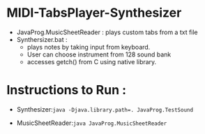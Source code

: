 # MIDI-TabsPlayer-Synthesizer

* JavaProg.MusicSheetReader : plays custom tabs from a txt file
* Synthersizer.bat :
  * plays notes by taking input from keyboard.
  * User can choose instrument from 128 sound bank
  * accesses getch() from C using native library.

# Instructions to Run :

* Synthesizer:```java -Djava.library.path=. JavaProg.TestSound```

* MusicSheetReader:```java JavaProg.MusicSheetReader```
